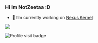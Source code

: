 ### Hi Im NotZeetaa :D

- 🔧 I’m currently working on [Nexus Kernel](https://github.com/projects-nexus)

<img src="https://github-readme-stats.vercel.app/api?username=notzeetaa&&show_icons=true&title_color=ffffff&icon_color=bb2acf&text_color=daf7dc&bg_color=151515">

![Profile visit badge](https://komarev.com/ghpvc/?username=NotZeetaa&style=flat-square)
